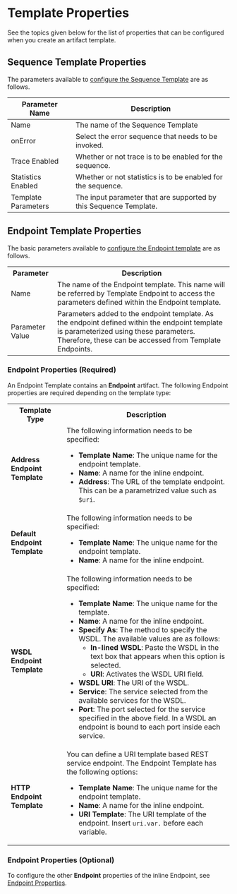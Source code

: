 # Template Properties

See the topics given below for the list of properties that can be configured when you create an artifact template.

## Sequence Template Properties

The parameters available to [configure the Sequence Template](../../develop/creating-artifacts/creating-sequence-templates.md) are as follows.

| Parameter Name      | Description                                                       |
|---------------------|-------------------------------------------------------------------|
| Name                | The name of the Sequence Template                                 |
| onError             | Select the error sequence that needs to be invoked.               |
| Trace Enabled       | Whether or not trace is to be enabled for the sequence.           |
| Statistics Enabled  | Whether or not statistics is to be enabled for the sequence.      |
| Template Parameters | The input parameter that are supported by this Sequence Template. |


## Endpoint Template Properties

The basic parameters available to [configure the Endpoint template](../../develop/creating-artifacts/creating-endpoint-templates.md) are as follows.

<table>
  <tr>
    <th>Parameter</th>
    <th>Description</th>
  </tr>
  <tr>
    <td>Name</td>
    <td>The name of the Endpoint template. This name will be referred by Template Endpoint to access the parameters defined within the Endpoint template.</td>
  </tr>
  <tr>
    <td>Parameter Value</td>
    <td>Parameters added to the endpoint template. As the endpoint defined within the endpoint template is parameterized using these parameters. Therefore, these can be accessed from Template Endpoints.</td>
  </tr>
</table>

### Endpoint Properties (Required)

An Endpoint Template contains an **Endpoint** artifact. The following Endpoint properties are required depending on the template type:

<table>
        <tr>
            <th>Template Type</th>
            <th>Description</th>
        </tr>
        <tr>
            <td><b>Address Endpoint Template</b></td>
            <td>
                The following information needs to be specified:
                <ul>
                    <li><b>Template Name</b>: The unique name for the endpoint template.</li>
                    <li><b>Name</b>: A name for the inline endpoint.</li>
                    <li><b>Address</b>: The URL of the template endpoint. This can be a parametrized value such as <code>$uri</code>.</li>
                </ul>
            </td>
        </tr>
        <tr>
            <td><b>Default Endpoint Template</b></td>
            <td>
                The following information needs to be specified:
                <ul>
                    <li><b>Template Name</b>: The unique name for the endpoint template.</li>
                    <li><b>Name</b>: A name for the inline endpoint.</li>
                </ul>
            </td>
        </tr>
        <tr>
            <td><b>WSDL Endpoint Template</b></td>
            <td>
                The following information needs to be specified:
                <ul>
                    <li><b>Template Name</b>: The unique name for the template.</li>
                    <li><b>Name</b>: A name for the inline endpoint.</li>
                    <li><b>Specify As</b>: The method to specify the WSDL. The available values are as follows:
                        <ul>
                            <li><b>In-lined WSDL</b>: Paste the WSDL in the text box that appears when this option is selected.
                            </li>
                            <li><b>URI</b>: Activates the WSDL URI field.</li>
                        </ul>
                    </li>
                    <li><b>WSDL URI</b>: The URI of the WSDL.</li>
                    <li><b>Service</b>: The service selected from the available services for the WSDL.</li>
                    <li><b>Port</b>: The port selected for the service specified in the above
                        field. In a WSDL an endpoint is bound to each port inside each service.
                    </li>
                </ul>
            </td>
        </tr>
        <tr>
            <td><b>HTTP Endpoint Template</b></td>
            <td>
                You can define a URI template based REST service endpoint. The Endpoint Template has the following options:
                <ul>
                    <li><b>Template Name</b>: The unique name for the endpoint template.</li>
                    <li><b>Name</b>: A name for the inline endpoint.</li>
                    <li><b>URI Template</b>: The URI template of the endpoint. Insert <code>uri.var.</code> before each variable.</li>
                </ul>
            </td>
        </tr>
    </table>

### Endpoint Properties (Optional)

To configure the other **Endpoint** properties of the inline Endpoint, see [Endpoint Properties](endpoint-properties.md).
